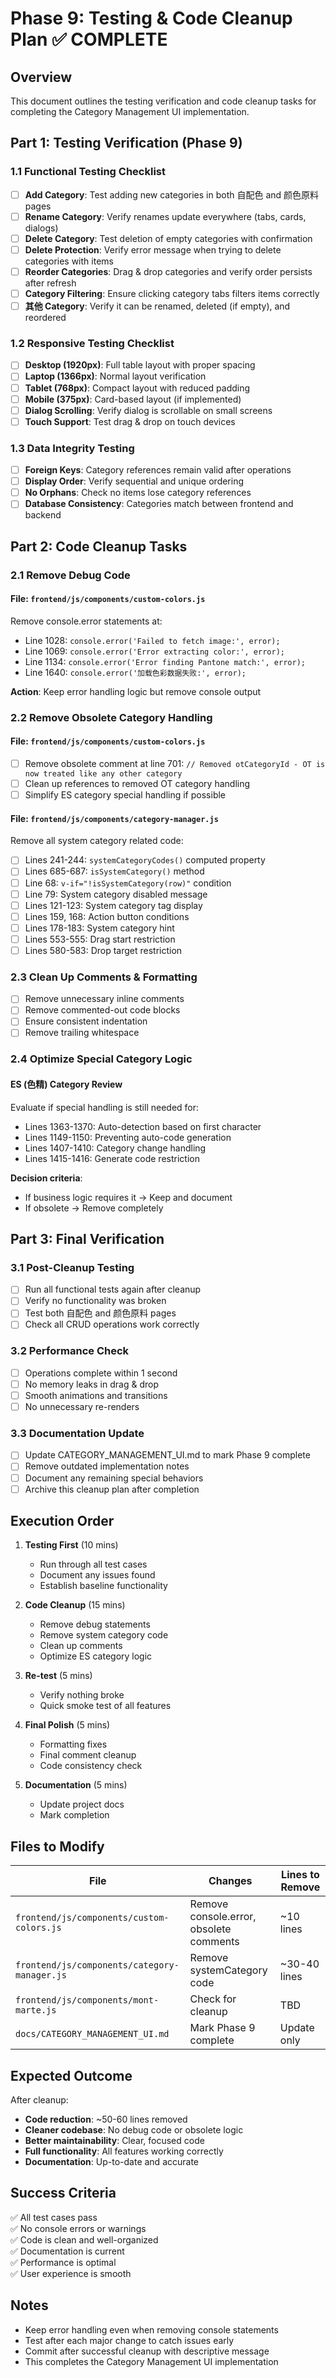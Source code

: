 # Phase 9: Testing & Code Cleanup Plan ✅ COMPLETE

## Overview
This document outlines the testing verification and code cleanup tasks for completing the Category Management UI implementation.

## Part 1: Testing Verification (Phase 9)

### 1.1 Functional Testing Checklist
- [ ] **Add Category**: Test adding new categories in both 自配色 and 颜色原料 pages
- [ ] **Rename Category**: Verify renames update everywhere (tabs, cards, dialogs)
- [ ] **Delete Category**: Test deletion of empty categories with confirmation
- [ ] **Delete Protection**: Verify error message when trying to delete categories with items
- [ ] **Reorder Categories**: Drag & drop categories and verify order persists after refresh
- [ ] **Category Filtering**: Ensure clicking category tabs filters items correctly
- [ ] **其他 Category**: Verify it can be renamed, deleted (if empty), and reordered

### 1.2 Responsive Testing Checklist
- [ ] **Desktop (1920px)**: Full table layout with proper spacing
- [ ] **Laptop (1366px)**: Normal layout verification
- [ ] **Tablet (768px)**: Compact layout with reduced padding
- [ ] **Mobile (375px)**: Card-based layout (if implemented)
- [ ] **Dialog Scrolling**: Verify dialog is scrollable on small screens
- [ ] **Touch Support**: Test drag & drop on touch devices

### 1.3 Data Integrity Testing
- [ ] **Foreign Keys**: Category references remain valid after operations
- [ ] **Display Order**: Verify sequential and unique ordering
- [ ] **No Orphans**: Check no items lose category references
- [ ] **Database Consistency**: Categories match between frontend and backend

## Part 2: Code Cleanup Tasks

### 2.1 Remove Debug Code

#### File: `frontend/js/components/custom-colors.js`
Remove console.error statements at:
- Line 1028: `console.error('Failed to fetch image:', error);`
- Line 1069: `console.error('Error extracting color:', error);`
- Line 1134: `console.error('Error finding Pantone match:', error);`
- Line 1640: `console.error('加载色彩数据失败:', error);`

**Action**: Keep error handling logic but remove console output

### 2.2 Remove Obsolete Category Handling

#### File: `frontend/js/components/custom-colors.js`
- [ ] Remove obsolete comment at line 701: `// Removed otCategoryId - OT is now treated like any other category`
- [ ] Clean up references to removed OT category handling
- [ ] Simplify ES category special handling if possible

#### File: `frontend/js/components/category-manager.js`
Remove all system category related code:
- [ ] Lines 241-244: `systemCategoryCodes()` computed property
- [ ] Lines 685-687: `isSystemCategory()` method
- [ ] Line 68: `v-if="!isSystemCategory(row)"` condition
- [ ] Line 79: System category disabled message
- [ ] Lines 121-123: System category tag display
- [ ] Lines 159, 168: Action button conditions
- [ ] Lines 178-183: System category hint
- [ ] Lines 553-555: Drag start restriction
- [ ] Lines 580-583: Drop target restriction

### 2.3 Clean Up Comments & Formatting
- [ ] Remove unnecessary inline comments
- [ ] Remove commented-out code blocks
- [ ] Ensure consistent indentation
- [ ] Remove trailing whitespace

### 2.4 Optimize Special Category Logic

#### ES (色精) Category Review
Evaluate if special handling is still needed for:
- Lines 1363-1370: Auto-detection based on first character
- Lines 1149-1150: Preventing auto-code generation
- Lines 1407-1410: Category change handling
- Lines 1415-1416: Generate code restriction

**Decision criteria**:
- If business logic requires it → Keep and document
- If obsolete → Remove completely

## Part 3: Final Verification

### 3.1 Post-Cleanup Testing
- [ ] Run all functional tests again after cleanup
- [ ] Verify no functionality was broken
- [ ] Test both 自配色 and 颜色原料 pages
- [ ] Check all CRUD operations work correctly

### 3.2 Performance Check
- [ ] Operations complete within 1 second
- [ ] No memory leaks in drag & drop
- [ ] Smooth animations and transitions
- [ ] No unnecessary re-renders

### 3.3 Documentation Update
- [ ] Update CATEGORY_MANAGEMENT_UI.md to mark Phase 9 complete
- [ ] Remove outdated implementation notes
- [ ] Document any remaining special behaviors
- [ ] Archive this cleanup plan after completion

## Execution Order

1. **Testing First** (10 mins)
   - Run through all test cases
   - Document any issues found
   - Establish baseline functionality

2. **Code Cleanup** (15 mins)
   - Remove debug statements
   - Remove system category code
   - Clean up comments
   - Optimize ES category logic

3. **Re-test** (5 mins)
   - Verify nothing broke
   - Quick smoke test of all features

4. **Final Polish** (5 mins)
   - Formatting fixes
   - Final comment cleanup
   - Code consistency check

5. **Documentation** (5 mins)
   - Update project docs
   - Mark completion

## Files to Modify

| File | Changes | Lines to Remove |
|------|---------|-----------------|
| `frontend/js/components/custom-colors.js` | Remove console.error, obsolete comments | ~10 lines |
| `frontend/js/components/category-manager.js` | Remove systemCategory code | ~30-40 lines |
| `frontend/js/components/mont-marte.js` | Check for cleanup | TBD |
| `docs/CATEGORY_MANAGEMENT_UI.md` | Mark Phase 9 complete | Update only |

## Expected Outcome

After cleanup:
- **Code reduction**: ~50-60 lines removed
- **Cleaner codebase**: No debug code or obsolete logic
- **Better maintainability**: Clear, focused code
- **Full functionality**: All features working correctly
- **Documentation**: Up-to-date and accurate

## Success Criteria

✅ All test cases pass  
✅ No console errors or warnings  
✅ Code is clean and well-organized  
✅ Documentation is current  
✅ Performance is optimal  
✅ User experience is smooth  

## Notes

- Keep error handling even when removing console statements
- Test after each major change to catch issues early
- Commit after successful cleanup with descriptive message
- This completes the Category Management UI implementation